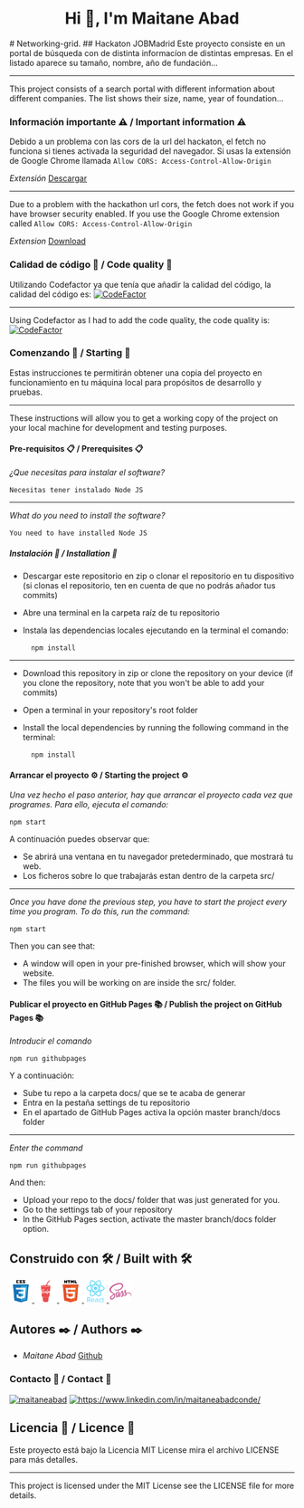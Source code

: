 <h1 align="center">Hi 👋, I'm Maitane Abad</h1>
# Networking-grid.
## Hackaton JOBMadrid
Este proyecto consiste en un portal de búsqueda con de distinta informacíon de distintas empresas. En el listado aparece su tamaño, nombre, año de fundación...

---

This project consists of a search portal with different information about different companies. The list shows their size, name, year of foundation...

### Información importante ⚠️ / Important information ⚠️

Debido a un problema con las cors de la url del hackaton, el fetch no funciona si tienes activada la seguridad del navegador. Si usas la extensión de Google Chrome llamada `Allow CORS: Access-Control-Allow-Origin `

_Extensión_ [Descargar](https://chrome.google.com/webstore/detail/allow-cors-access-control/lhobafahddgcelffkeicbaginigeejlf?hl=es)

---

Due to a problem with the hackathon url cors, the fetch does not work if you have browser security enabled. If you use the Google Chrome extension called `Allow CORS: Access-Control-Allow-Origin `

_Extension_ [Download](https://chrome.google.com/webstore/detail/allow-cors-access-control/lhobafahddgcelffkeicbaginigeejlf?hl=es)

### Calidad de código 💎 / Code quality 💎

Utilizando Codefactor ya que tenía que añadir la calidad del código, la calidad del código es: <a href="https://www.codefactor.io/repository/github/maitaneabad/networking-grid"><img src="https://www.codefactor.io/repository/github/maitaneabad/networking-grid/badge" alt="CodeFactor" /></a>

---

Using Codefactor as I had to add the code quality, the code quality is: <a href="https://www.codefactor.io/repository/github/maitaneabad/networking-grid"><img src="https://www.codefactor.io/repository/github/maitaneabad/networking-grid/badge" alt="CodeFactor" /></a>

### Comenzando 🚀 / Starting 🚀

Estas instrucciones te permitirán obtener una copia del proyecto en funcionamiento en tu máquina local para propósitos de desarrollo y pruebas.

---

These instructions will allow you to get a working copy of the project on your local machine for development and testing purposes.

#### Pre-requisitos 📋 / Prerequisites 📋

_¿Que necesitas para instalar el software?_

    Necesitas tener instalado Node JS

---

_What do you need to install the software?_

    You need to have installed Node JS

##### Instalación 🔧 / Installation 🔧

- Descargar este repositorio en zip o clonar el repositorio en tu dispositivo (si clonas el repositorio, ten en cuenta de que no podrás añador tus commits)
- Abre una terminal en la carpeta raíz de tu repositorio
- Instala las dependencias locales ejecutando en la terminal el comando:

        npm install


---

- Download this repository in zip or clone the repository on your device (if you clone the repository, note that you won't be able to add your commits)
- Open a terminal in your repository's root folder
- Install the local dependencies by running the following command in the terminal:

        npm install


#### Arrancar el proyecto ⚙️ / Starting the project ⚙️

_Una vez hecho el paso anterior, hay que arrancar el proyecto cada vez que programes. Para ello, ejecuta el comando:_

    npm start

A continuación puedes observar que:

- Se abrirá una ventana en tu navegador pretederminado, que mostrará tu web.
- Los ficheros sobre lo que trabajarás estan dentro de la carpeta src/

---

_Once you have done the previous step, you have to start the project every time you program. To do this, run the command:_

    npm start

Then you can see that:

- A window will open in your pre-finished browser, which will show your website.
- The files you will be working on are inside the src/ folder.

#### Publicar el proyecto en GitHub Pages 📚 / Publish the project on GitHub Pages 📚

_Introducir el comando_

    npm run githubpages

Y a continuación:

- Sube tu repo a la carpeta docs/ que se te acaba de generar
- Entra en la pestaña settings de tu repositorio
- En el apartado de GitHub Pages activa la opción master branch/docs folder

---

_Enter the command_

    npm run githubpages

And then:

- Upload your repo to the docs/ folder that was just generated for you.
- Go to the settings tab of your repository
- In the GitHub Pages section, activate the master branch/docs folder option.

## Construido con 🛠️ / Built with 🛠️

<p align="left"> <a href="https://www.w3schools.com/css/" target="_blank" rel="noreferrer"> <img src="https://raw.githubusercontent.com/devicons/devicon/master/icons/css3/css3-original-wordmark.svg" alt="css3" width="40" height="40"/> </a> <a href="https://gulpjs.com" target="_blank" rel="noreferrer"> <img src="https://raw.githubusercontent.com/devicons/devicon/master/icons/gulp/gulp-plain.svg" alt="gulp" width="40" height="40"/> </a> <a href="https://www.w3.org/html/" target="_blank" rel="noreferrer"> <img src="https://raw.githubusercontent.com/devicons/devicon/master/icons/html5/html5-original-wordmark.svg" alt="html5" width="40" height="40"/> </a> <a href="https://reactjs.org/" target="_blank" rel="noreferrer"> <img src="https://raw.githubusercontent.com/devicons/devicon/master/icons/react/react-original-wordmark.svg" alt="react" width="40" height="40"/> </a> <a href="https://sass-lang.com" target="_blank" rel="noreferrer"> <img src="https://raw.githubusercontent.com/devicons/devicon/master/icons/sass/sass-original.svg" alt="sass" width="40" height="40"/> </a> </p>

## Autores ✒️ / Authors ✒️

- _Maitane Abad_ [Github](https://github.com/MaitaneAbad)

### Contacto 📱 / Contact 📱

<a href="https://twitter.com/maitaneabad" target="blank"><img align="center" src="https://raw.githubusercontent.com/rahuldkjain/github-profile-readme-generator/master/src/images/icons/Social/twitter.svg" alt="maitaneabad" height="30" width="40" /></a>
<a href="https://linkedin.com/in/https://www.linkedin.com/in/maitaneabadconde/" target="blank"><img align="center" src="https://raw.githubusercontent.com/rahuldkjain/github-profile-readme-generator/master/src/images/icons/Social/linked-in-alt.svg" alt="https://www.linkedin.com/in/maitaneabadconde/" height="30" width="40" /></a>

## Licencia 📄 / Licence 📄

Este proyecto está bajo la Licencia MIT License mira el archivo LICENSE para más detalles.

---

This project is licensed under the MIT License see the LICENSE file for more details.
